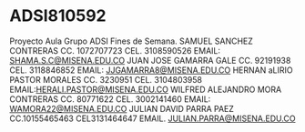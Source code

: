 # ADSI810592
Proyecto Aula Grupo ADSI Fines de Semana.
SAMUEL SANCHEZ CONTRERAS CC. 1072707723 CEL. 3108590526 EMAIL: SHAMA.S.C@MISENA.EDU.CO
JUAN JOSE GAMARRA GALE CC. 92191938 CEL. 3118846852 EMAIL: JJGAMARRA8@MISENA.EDU.CO
HERNAN aLIRIO PASTOR MORALES CC. 3230951 CEL. 3104803958 EMAIL:HERALI.PASTOR@MISENA.EDU.CO
WILFRED ALEJANDRO MORA CONTRERAS CC. 80771622 CEL. 3002141460 EMAIL: WAMORA22@MISENA.EDU.CO
JULIAN DAVID PARRA PAEZ CC.10155465463 CEL3131464647 EMAIL. JULIAN.PARRA@MISENA.EDU.CO

